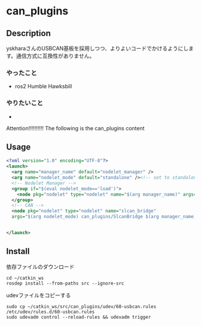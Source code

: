 can_plugins 
====
## Description
yskharaさんのUSBCAN基板を採用しつつ、よりよいコードでかけるようにします。通信方式に互換性がありません。
### やったこと
- ros2 Humble Hawksbill

### やりたいこと
- 


Attention!!!!!!!!!!
The following is the can_plugins content

## Usage
```xml
<?xml version="1.0" encoding="UTF-8"?>
<launch>
  <arg name="manager_name" default="nodelet_manager" />
  <arg name="nodelet_mode" default="standalone" /><!-- set to standalone if you want to use as node-->
  <!-- Nodelet Manager -->
  <group if="$(eval nodelet_mode=='load')">
    <node pkg="nodelet" type="nodelet" name="$(arg manager_name)" args="manager" output="screen"/>
  </group>
  <!-- CAN -->
  <node pkg="nodelet" type="nodelet" name="slcan_bridge" 
  args="$(arg nodelet_mode) can_plugins/SlcanBridge $(arg manager_name)" output="screen"/>


</launch>
```

## Install
依存ファイルのダウンロード
```
cd ~/catkin_ws
rosdep install --from-paths src --ignore-src
```

udevファイルをコピーする
```
sudo cp ~/catkin_ws/src/can_plugins/udev/60-usbcan.rules /etc/udev/rules.d/60-usbcan.rules
sudo udevadm control --reload-rules && udevadm trigger
```
